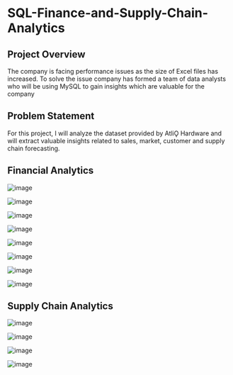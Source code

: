 # SQL-Finance-and-Supply-Chain-Analytics

## Project Overview
The company is facing performance issues as the size of Excel files has increased. To solve the issue company has formed a team of data analysts who will be using MySQL to gain insights which are valuable for the company

## Problem Statement
For this project, I will analyze the dataset provided by AtliǪ Hardware and will extract valuable insights related to sales, market, customer and supply chain forecasting.

## Financial Analytics
![image](croma_sales.PNG)

![image](qurey_croma.PNG)

![image](croma_table.PNG)

![image](yearly_report.PNG)

![image](net_sales_region.PNG)

![image](top_5_customer.PNG)

![image](top_5_market.PNG)

![image](top_5_product.PNG)

## Supply Chain Analytics

![image](supply_chain.PNG)

![image](query_supplychain.PNG)

![image](supplychain_table.PNG)

![image](conclusion.PNG)






